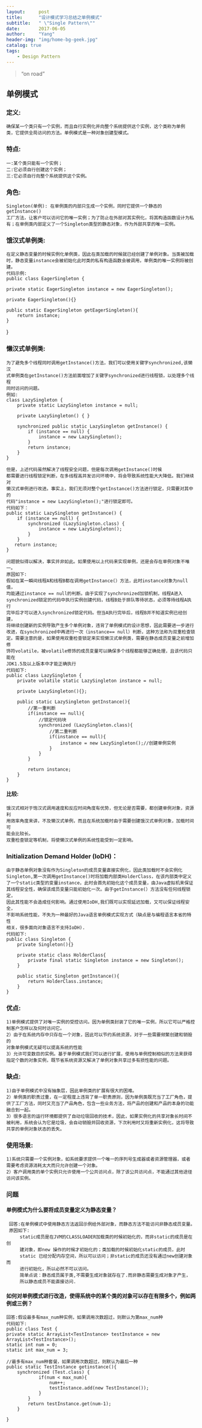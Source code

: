 ```yaml
---
layout:     post
title:      "设计模式学习总结之单例模式"
subtitle:   " \"Single Pattern\""
date:       2017-06-05 
author:     "Yang"
header-img: "img/home-bg-geek.jpg"
catalog: true
tags:
    - Design Pattern
---
```


> “on road”
## 单例模式

### 定义:
    确保某一个类只有一个实例，而且自行实例化并向整个系统提供这个实例，这个类称为单例
    类，它提供全局访问的方法。单例模式是一种对象创建型模式。

### 特点:
    一:某个类只能有一个实例；
    二:它必须自行创建这个实例；
    三:它必须自行向整个系统提供这个实例。

### 角色:
    Singleton(单例): 在单例类的内部只生成一个实例，同时它提供一个静态的getInstance()
    工厂方法，让客户可以访问它的唯一实例；为了防止在外部对其实例化，将其构造函数设计为私
    有；在单例类内部定义了一个Singleton类型的静态对象，作为外部共享的唯一实例。

### 饿汉式单例类:
    在定义静态变量的时候实例化单例类，因此在类加载的时候就已经创建了单例对象。当类被加载
    时，静态变量instance会被初始化此时类的私有构造函数会被调用，单例类的唯一实例将被创
    建。
    代码示例:
    public class EagerSingleton {

    private static EagerSingleton instance = new EagerSingleton();

    private EagerSingleton(){}

    public static EagerSingleton getEagerSingleton(){
        return instance;
    }
}

### 懒汉式单例类:
    为了避免多个线程同时调用getInstance()方法，我们可以使用关键字synchronized,该懒汉
    式单例类在getInstance()方法前面增加了关键字synchronized进行线程锁，以处理多个线程
    同时访问的问题。
    例如:
    class LazySingleton { 
	    private static LazySingleton instance = null; 
	
	    private LazySingleton() { } 
	
	    synchronized public static LazySingleton getInstance() { 
	        if (instance == null) {
	            instance = new LazySingleton(); 
	        }
	        return instance; 
	    }
    }
    
    但是，上述代码虽然解决了线程安全问题，但是每次调用getInstance()时候
    都需要进行线程锁定判断，在多线程高并发访问环境中，将会导致系统性能大大降低。我们继续对
    懒汉式单例进行改进。事实上，我们无须对整个getInstance()方法进行锁定，只需要对其中的
    代码"instance = new LazySingleton();"进行锁定即可。
    代码如下：
    public static LazySingleton getInstance() {   
	    if (instance == null) {  
	        synchronized (LazySingleton.class) {  
	            instance = new LazySingleton();   
	        }  
	    }  
       return instance;   
    }  

    问题貌似得以解决，事实并非如此。如果使用以上代码来实现单例，还是会存在单例对象不唯一。
    原因如下:
    假如在某一瞬间线程A和线程B都在调用getInstance(）方法，此时instance对象为null值，
    均能通过instance == null的判断。由于实现了synchronized加锁机制，线程A进入
    synchronized锁定的代码中执行实例创建代码，线程B处于排队等待状态，必须等待线程A执行
    完毕后才可以进入synchronized锁定代码。但当A执行完毕后，线程B并不知道实例已经创建，
    将继续创建新的实例导致产生多个单例对象，违背了单例模式的设计思想，因此需要进一步进行
    改进，在synchronized中再进行一次（instance== null）判断，这种方法称为双重检查锁
    定。需要注意的是，如果使用双重检查锁定来实现懒汉式单例类，需要在静态成员变量之前增加修
    饰符volatile，被volatile修饰的成员变量可以确保多个线程都能够正确处理，且该代码只能在
    JDK1.5及以上版本中才能正确执行
    代码如下:
    public class LazySingleton {
	    private volatile static LazySingleton instance = null;
	
	    private LazySingleton(){};
	
	    public static LazySingleton getInstance(){
	        //第一重判断
	        if(instance == null){
	            //锁定代码块
	            synchronized (LazySingleton.class){
	                //第二重判断
	                if(instance == null){
	                    instance = new LazySingleton();//创建单例实例
	                }
	            }
	        }
	
	        return instance;
	    }
	}    

#### 比较:
    饿汉式相对于饱汉式调用速度和反应时间角度有优势，但无论是否需要，都创建单例对象，资源利
    用效率角度来讲，不及懒汉式单例，而且在系统加载时由于需要创建饿汉式单例对象，加载时间可
    能会比较长。
    双重检查锁定等机制，将使懒汉式单例的系统性能受到一定影响。

### Initialization Demand Holder (IoDH)：
    由于静态单例对象没有作为Singleton的成员变量直接实例化，因此类加载时不会实例化
    Singleton,第一次调用getInstance()时将加载内部类HolderClass，在该内部类中定义
    了一个static类型的变量instance，此时会首先初始化这个成员变量，由Java虚拟机来保证
    其线程安全性，确保该成员变量只能初始化一次。由于getInstance(）方法没有任何线程锁定，
    因此其性能不会造成任何影响。通过使用IoDH,我们既可以实现延迟加载，又可以保证线程安全，
    不影响系统性能，不失为一种最好的Java语言单例模式实现方式（缺点是与编程语言本省的特性
    相关，很多面向对象语言不支持IoDH).
    代码如下:
    public class Singleton {
	    private Singleton(){}
	
	    private static class HolderClass{
	        private final static Singleton instance = new Singleton();
	    }
	
	    public static Singleton getInstance(){
	        return HolderClass.instance;
	    }
	}
    

### 优点:
    1)单例模式提供了对唯一实例的受控访问。因为单例类封装了它的唯一实例，所以它可以严格控
    制客户怎样以及何时访问它。
    2）由于在系统内存中只存在一个对象，因此可以节约系统资源，对于一些需要频繁创建和销毁的
    对象单例模式无疑可以提高系统的性能
    3）允许可变数目的实例。基于单例模式我们可以进行扩展，使用与单例控制相似的方法来获得
    指定个数的对象实例，既节省系统资源又解决了单例对象共享过多有损性能的问题。

### 缺点:
    1)由于单例模式中没有抽象层，因此单例类的扩展有很大的困难。
    2）单例类的职责过重，在一定程度上违背了单一职责原则，因为单例类既充当了工厂角色，提
    供了工厂方法，同时又充当了产品角色，包含一些业务方法，将产品的创建和产品的本身的功能
    融合到一起。
    3）很多语言的运行环境都提供了自动垃圾回收的技术，因此，如果实例化的共享对象长时间不
    被利用，系统会认为它是垃圾，会自动销毁并回收资源，下次利用时又将重新实例化，这将导致
    共享的单例对象状态的丢失。

### 使用场景:
    1)系统只需要一个实例对象，如系统要求提供一个唯一的序列号生成器或者资源管理器，或者
    需要考虑资源消耗太大而只允许创建一个对象。
    2）客户调用类的单个实例只允许使用一个公共访问点，除了该公共访问点，不能通过其他途径
    访问该实例。
    
### 问题
#### 单例模式为什么要将成员变量定义为静态变量？
     回答:在单例模式中使用静态方法返回示例给外部对象，而静态方法不能访问非静态成员变量。
     原因如下:
         static成员是在JVM的CLASSLOADER加载类的时候初始化的，而非static的成员是在创
         建对象，即new 操作的时候才初始化的；类加载的时候初始化static的成员，此时
         static 已经分配内存空间，所以可以访问；非static的成员还没有通过new创建对象而
         进行初始化，所以必然不可以访问。
         简单点说：静态成员属于类,不需要生成对象就存在了.而非静态需要生成对象才产生，
         所以静态成员不能直接访问.
#### 如何对单例模式进行改造，使得系统中的某个类的对象可以存在有限多个，例如两例或三例？ 
    回答:假设最多有max_num种实例，如果调用次数超过，则默认为第max_num种
    代码如下:
    public class Test {  
    private static ArrayList<TestInstance> testInstance = new ArrayList<TestInstance>();  
    static int num = 0;  
    static int max_num = 3;  
    
    //最多有max_num种套餐，如果调用次数超过，则默认为最后一种  
    public static TestInstance getinstance(){        
	    synchronized (Test.class) {  
	            if(num < max_num){  
	                num++;  
	                testInstance.add(new TestInstance());  
	            }  
	        }  
	        return testInstance.get(num-1);  
	    }  
	      
	}  
  
